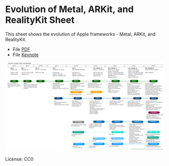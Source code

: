 # Evolution of Metal, ARKit, and RealityKit Sheet

This sheet shows the evolution of Apple frameworks - Metal, ARKit,
and RealityKit.

- File [PDF](files/evolution_of_ARKit_RealityKit_Metal_2022.pdf)
- File [Keynote](files/evolution_of_ARKit_RealityKit_Metal_2022.key)

![Image](files/evolution_of_ARKit_RealityKit_Metal_2022.png)

License: CC0
